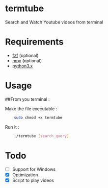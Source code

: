 # termtube
Search and Watch Youtube videos from terminal
# Requirements
- [fzf](https://github.com/junegunn/fzf) (optional)
- [mpv](https://mpv.io/installation/) (optional)
- [python3.x](https://www.python.org/downloads/)

# Usage
##From you terminal :

Make the file executable :
```bash
    sudo chmod +x termtube
```
Run it :
```bash
    ./termtube [search_query]
```
# Todo
- [ ] Support for Windows
- [x] Optimization
- [x] Script to play videos
